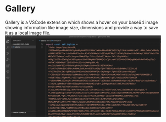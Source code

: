 # Gallery

Gallery is a VSCode extension which shows a hover on your base64 image showing information like image size, dimensions and provide a way to save it as a local image file.
![gallery.gif](https://raw.githubusercontent.com/archieyang/vscode-gallery/main/gallery.gif)
